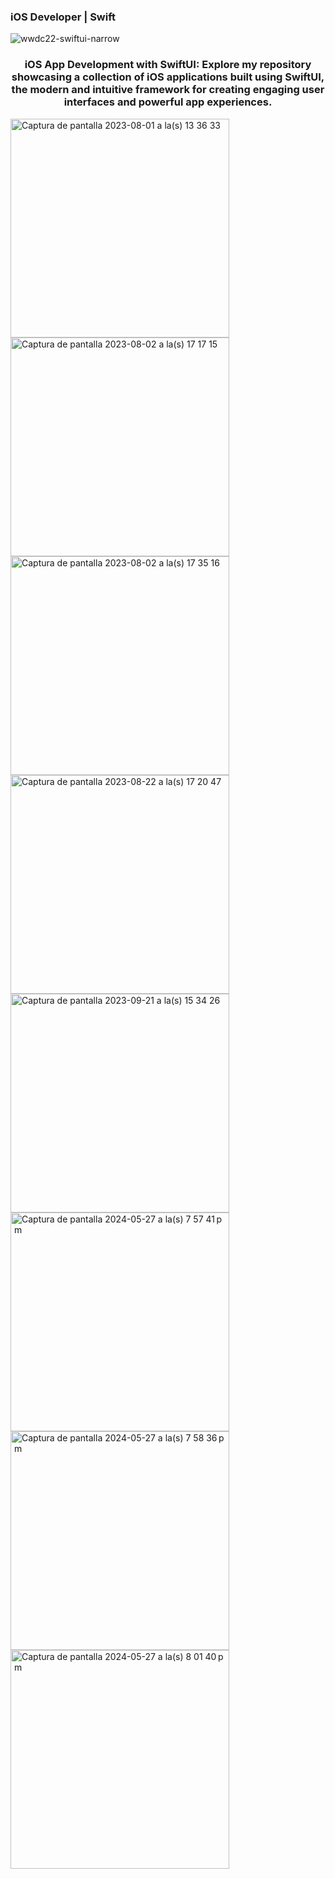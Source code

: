 ### iOS Developer | Swift 
![wwdc22-swiftui-narrow](https://github.com/luchonicolini/luchonicolini/assets/20882895/da5fbf81-2fc4-4f1f-b1b0-f9adae4aba99)

<h3 align="center"> iOS App Development with SwiftUI: Explore my repository showcasing a collection of iOS applications built using SwiftUI, the modern and intuitive framework for creating engaging user interfaces and powerful app experiences. </h3>

<img width="350" alt="Captura de pantalla 2023-08-01 a la(s) 13 36 33" src="https://github.com/luchonicolini/luchonicolini/assets/20882895/85ee55c9-3a48-4e98-9083-2f1bebd0881f">
<img width="350" alt="Captura de pantalla 2023-08-02 a la(s) 17 17 15" src="https://github.com/luchonicolini/luchonicolini/assets/20882895/8a4121dd-2548-4736-84f4-135738de10d3">
<img width="350" alt="Captura de pantalla 2023-08-02 a la(s) 17 35 16" src="https://github.com/luchonicolini/luchonicolini/assets/20882895/caa0fbae-b729-41cd-b00d-233802c1ac9b">
<img width="350" alt="Captura de pantalla 2023-08-22 a la(s) 17 20 47" src="https://github.com/luchonicolini/luchonicolini/assets/20882895/a303ad94-85a1-4b7a-9cf2-7a4eec07b50d">
<img width="350" alt="Captura de pantalla 2023-09-21 a la(s) 15 34 26" src="https://github.com/luchonicolini/luchonicolini/assets/20882895/100ced75-3a9b-49fb-92f3-67da74e0a73c">
<img width="350" alt="Captura de pantalla 2024-05-27 a la(s) 7 57 41 p  m" src="https://github.com/luchonicolini/luchonicolini/assets/20882895/c41b09d6-3794-41e9-b105-cb831bc3d800">
<img width="350" alt="Captura de pantalla 2024-05-27 a la(s) 7 58 36 p  m" src="https://github.com/luchonicolini/luchonicolini/assets/20882895/0b871b14-ebe8-497f-91a3-5fc4278ce6b6">
<img width="350" alt="Captura de pantalla 2024-05-27 a la(s) 8 01 40 p  m" src="https://github.com/luchonicolini/luchonicolini/assets/20882895/5e72c866-1834-4c20-8ff2-0b101efec1b5">

